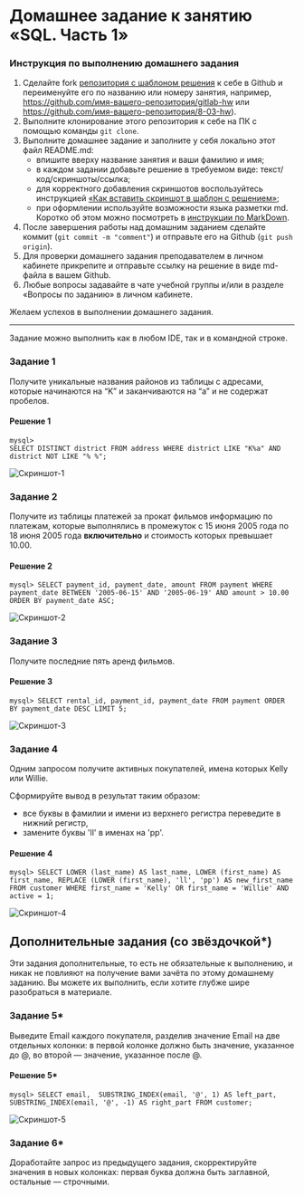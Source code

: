 # Домашнее задание к занятию «SQL. Часть 1»

### Инструкция по выполнению домашнего задания

1. Сделайте fork [репозитория c шаблоном решения](https://github.com/netology-code/sys-pattern-homework) к себе в Github и переименуйте его по названию или номеру занятия, например, https://github.com/имя-вашего-репозитория/gitlab-hw или https://github.com/имя-вашего-репозитория/8-03-hw).
2. Выполните клонирование этого репозитория к себе на ПК с помощью команды `git clone`.
3. Выполните домашнее задание и заполните у себя локально этот файл README.md:
   - впишите вверху название занятия и ваши фамилию и имя;
   - в каждом задании добавьте решение в требуемом виде: текст/код/скриншоты/ссылка;
   - для корректного добавления скриншотов воспользуйтесь инструкцией [«Как вставить скриншот в шаблон с решением»](https://github.com/netology-code/sys-pattern-homework/blob/main/screen-instruction.md);
   - при оформлении используйте возможности языка разметки md. Коротко об этом можно посмотреть в [инструкции по MarkDown](https://github.com/netology-code/sys-pattern-homework/blob/main/md-instruction.md).
4. После завершения работы над домашним заданием сделайте коммит (`git commit -m "comment"`) и отправьте его на Github (`git push origin`).
5. Для проверки домашнего задания преподавателем в личном кабинете прикрепите и отправьте ссылку на решение в виде md-файла в вашем Github.
6. Любые вопросы задавайте в чате учебной группы и/или в разделе «Вопросы по заданию» в личном кабинете.

Желаем успехов в выполнении домашнего задания.

---

Задание можно выполнить как в любом IDE, так и в командной строке.

### Задание 1

Получите уникальные названия районов из таблицы с адресами, которые начинаются на “K” и заканчиваются на “a” и не содержат пробелов.
#### Решение 1  
```  
mysql> 
SELECT DISTINCT district FROM address WHERE district LIKE "K%a" AND district NOT LIKE "% %";
```  
![Скриншот-1](https://github.com/GubinaAV/12-03/blob/main/img/SQL1.png)  

### Задание 2

Получите из таблицы платежей за прокат фильмов информацию по платежам, которые выполнялись в промежуток с 15 июня 2005 года по 18 июня 2005 года **включительно** и стоимость которых превышает 10.00.

#### Решение 2  
```  
mysql> SELECT payment_id, payment_date, amount FROM payment WHERE payment_date BETWEEN '2005-06-15' AND '2005-06-19' AND amount > 10.00 ORDER BY payment_date ASC;
```  
![Скриншот-2](https://github.com/GubinaAV/12-03/blob/main/img/SQL2.png)  
### Задание 3

Получите последние пять аренд фильмов.  

#### Решение 3
```  
mysql> SELECT rental_id, payment_id, payment_date FROM payment ORDER BY payment_date DESC LIMIT 5;
```  
![Скриншот-3](https://github.com/GubinaAV/12-03/blob/main/img/SQL3.png)  

### Задание 4

Одним запросом получите активных покупателей, имена которых Kelly или Willie. 

Сформируйте вывод в результат таким образом:
- все буквы в фамилии и имени из верхнего регистра переведите в нижний регистр,
- замените буквы 'll' в именах на 'pp'.  
#### Решение 4  
```  
mysql> SELECT LOWER (last_name) AS last_name, LOWER (first_name) AS first_name, REPLACE (LOWER (first_name), 'll', 'pp') AS new_first_name FROM customer WHERE first_name = 'Kelly' OR first_name = 'Willie' AND active = 1;

```  
![Скриншот-4](https://github.com/GubinaAV/12-03/blob/main/img/SQL4.png)  

## Дополнительные задания (со звёздочкой*)
Эти задания дополнительные, то есть не обязательные к выполнению, и никак не повлияют на получение вами зачёта по этому домашнему заданию. Вы можете их выполнить, если хотите глубже шире разобраться в материале.

### Задание 5*

Выведите Email каждого покупателя, разделив значение Email на две отдельных колонки: в первой колонке должно быть значение, указанное до @, во второй — значение, указанное после @.
#### Решение 5*  
```  
mysql> SELECT email,  SUBSTRING_INDEX(email, '@', 1) AS left_part, SUBSTRING_INDEX(email, '@', -1) AS right_part FROM customer;
```  
![Скриншот-5](https://github.com/GubinaAV/12-03/blob/main/img/SQL5.png)  

### Задание 6*

Доработайте запрос из предыдущего задания, скорректируйте значения в новых колонках: первая буква должна быть заглавной, остальные — строчными.